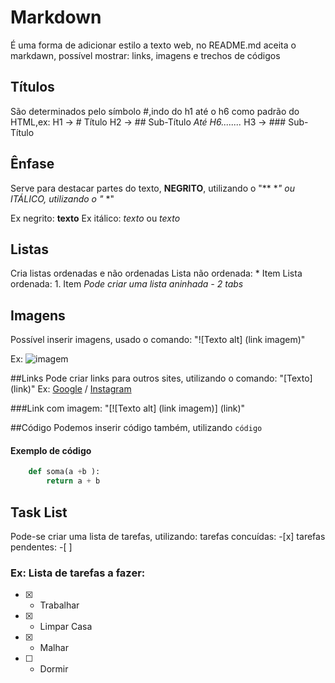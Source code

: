 # Markdown
É uma forma  de adicionar estilo a texto web, no README.md aceita o markdawn, possível mostrar: links, imagens e trechos de códigos 
## Títulos 
São determinados pelo símbolo #,indo do h1 até o h6 como padrão do HTML,ex:
H1 -> # Título
H2 -> ## Sub-Título     *Até H6........*
H3 -> ### Sub-Título 

## Ênfase
Serve para destacar partes do texto, **NEGRITO**, utilizando o "** **"
ou *ITÁLICO*, utilizando o "* *"

Ex negrito: **texto**
Ex itálico: *texto* ou _texto_

## Listas
Cria listas ordenadas e não ordenadas
Lista não ordenada: * Item
Lista ordenada: 1. Item
*Pode criar uma lista aninhada - 2 tabs*

## Imagens
Possível inserir imagens, usado o comando:
"![Texto alt] (link imagem)"

Ex:
![imagem](https://images.steamusercontent.com/ugc/5844057806742110585/ADBD51F7D4A3D4D4789C08B1C8527315C8446E4A/?imw=637&imh=358&ima=fit&impolicy=Letterbox&imcolor=%23000000&letterbox=true)

##Links
Pode criar links para outros sites, utilizando o comando: "[Texto] (link)"
Ex: [Google](https://www.google.com) / [Instagram](https://www.instagram.com)

###Link com imagem: "[![Texto alt] (link imagem)] (link)"

##Código
Podemos inserir código também, utilizando ```código```

#### Exemplo de código
```python
    def soma(a +b ):
        return a + b
```

## Task List
Pode-se criar uma lista de tarefas, utilizando:
tarefas concuídas: -[x] 
tarefas pendentes: -[ ]

### Ex: Lista de tarefas a fazer:
- [x] - Trabalhar
- [x] - Limpar Casa
- [x] - Malhar
- [ ] - Dormir